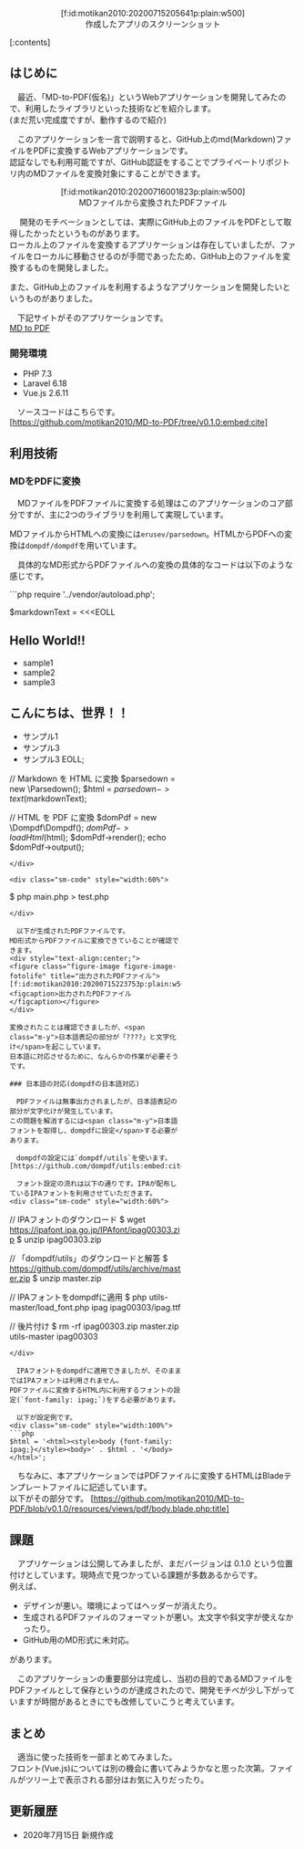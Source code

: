 <div style="text-align:center;">
<figure class="figure-image figure-image-fotolife" title="作成したアプリのスクリーンショット">[f:id:motikan2010:20200715205641p:plain:w500]<figcaption>作成したアプリのスクリーンショット</figcaption></figure>
</div>

<div class="contents-box">
  <p>[:contents]</p>
</div>

## はじめに

　最近、「MD-to-PDF(仮名)」というWebアプリケーションを開発してみたので、<span class="m-y">利用したライブラリといった技術などを紹介</span>します。  
(まだ荒い完成度ですが、動作するので紹介)

　このアプリケーションを一言で説明すると、<span class="m-y">GitHub上のmd(Markdown)ファイルをPDFに変換</span>するWebアプリケーションです。  
認証なしでも利用可能ですが、<span class="m-y">GitHub認証をすることでプライベートリポジトリ内のMDファイルを変換対象</span>にすることができます。

<div style="text-align:center;">
<figure class="figure-image figure-image-fotolife" title="MDファイルから変換されたPDFファイル">[f:id:motikan2010:20200716001823p:plain:w500]<figcaption>MDファイルから変換されたPDFファイル</figcaption></figure>
</div>

　 開発のモチベーションとしては、実際にGitHub上のファイルをPDFとして取得したかったというものがあります。  
ローカル上のファイルを変換するアプリケーションは存在していましたが、ファイルをローカルに移動させるのが手間であったため、GitHub上のファイルを変換するものを開発しました。 

また、GitHub上のファイルを利用するようなアプリケーションを開発したいというものがありました。  

　下記サイトがそのアプリケーションです。  
[MD to PDF](https://md-to-pdf.motikan2010.com/)

### 開発環境

- PHP 7.3
- Laravel 6.18
- Vue.js 2.6.11

　ソースコードはこちらです。  
[https://github.com/motikan2010/MD-to-PDF/tree/v0.1.0:embed:cite]

## 利用技術

### MDをPDFに変換

　MDファイルをPDFファイルに変換する処理はこのアプリケーションのコア部分ですが、主に2つのライブラリを利用して実現しています。  

MDファイルからHTMLへの変換には`erusev/parsedown`。HTMLからPDFへの変換は`dompdf/dompdf`を用いています。

　具体的なMD形式からPDFファイルへの変換の具体的なコードは以下のような感じです。  
<div class="sm-code" style="width:60%">
```php
<?php

require '../vendor/autoload.php';

$markdownText = <<<EOLL
## Hello World!!

- sample1
- sample2
- sample3

## こんにちは、世界！！

- サンプル1
- サンプル3
- サンプル3
EOLL;

// Markdown を HTML に変換
$parsedown = new \Parsedown();
$html = $parsedown->text($markdownText);

// HTML を PDF に変換
$domPdf = new \Dompdf\Dompdf();
$domPdf->loadHtml($html);
$domPdf->render();
echo $domPdf->output();
```
</div>

<div class="sm-code" style="width:60%">
```
$ php main.php > test.php
```
</div>

　以下が生成されたPDFファイルです。  
MD形式からPDFファイルに変換できていることが確認できます。  
<div style="text-align:center;">
<figure class="figure-image figure-image-fotolife" title="出力されたPDFファイル">[f:id:motikan2010:20200715223753p:plain:w500]<figcaption>出力されたPDFファイル</figcaption></figure>
</div>

変換されたことは確認できましたが、<span class="m-y">日本語表記の部分が「????」と文字化け</span>を起こしています。  
日本語に対応させるために、なんらかの作業が必要そうです。  

### 日本語の対応(dompdfの日本語対応)

　PDFファイルは無事出力されましたが、日本語表記の部分が文字化けが発生しています。   
この問題を解消するには<span class="m-y">日本語フォントを取得し、dompdfに設定</span>する必要があります。    

　dompdfの設定には`dompdf/utils`を使います。  
[https://github.com/dompdf/utils:embed:cite]

　フォント設定の流れは以下の通りです。IPAが配布しているIPAフォントを利用させていただきます。  
<div class="sm-code" style="width:60%">
```
// IPAフォントのダウンロード
$ wget https://ipafont.ipa.go.jp/IPAfont/ipag00303.zip
$ unzip ipag00303.zip

// 「dompdf/utils」のダウンロードと解答
$ https://github.com/dompdf/utils/archive/master.zip
$ unzip master.zip

// IPAフォントをdompdfに適用
$ php utils-master/load_font.php ipag ipag00303/ipag.ttf

// 後片付け
$ rm -rf ipag00303.zip master.zip utils-master ipag00303
```
</div>

　IPAフォントをdompdfに適用できましたが、そのままではIPAフォントは利用されません。  
PDFファイルに変換するHTML内に利用するフォントの設定(`font-family: ipag;`)をする必要があります。

　以下が設定例です。  
<div class="sm-code" style="width:100%">
```php
$html = '<html><style>body {font-family: ipag;}</style><body>' . $html . '</body></html>';
```
</div>

　ちなみに、本アプリケーションではPDFファイルに変換するHTMLはBladeテンプレートファイルに記述しています。  
以下がその部分です。
[https://github.com/motikan2010/MD-to-PDF/blob/v0.1.0/resources/views/pdf/body.blade.php:title]


## 課題

　アプリケーションは公開してみましたが、まだバージョンは 0.1.0 という位置付けとしています。現時点で見つかっている課題が多数あるからです。  
例えば、

- デザインが悪い。環境によってはヘッダーが消えたり。
- 生成されるPDFファイルのフォーマットが悪い。太文字や斜文字が使えなかったり。
- GitHub用のMD形式に未対応。

があります。  

　このアプリケーションの重要部分は完成し、当初の目的であるMDファイルをPDFファイルとして保存というのが達成されたので、開発モチベが少し下がっていますが時間があるときにでも改修していこうと考えています。

## まとめ

　適当に使った技術を一部まとめてみました。  
フロント(Vue.js)については別の機会に書いてみようかなと思った次第。ファイルがツリー上で表示される部分はお気に入りだったり。

## 更新履歴

- 2020年7月15日 新規作成
